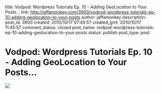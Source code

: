 title: Vodpod: Wordpress Tutorials Ep. 10 - Adding GeoLocation to Your Posts...
link: http://jaffamonkey.com/3900/vodpod-wordpress-tutorials-ep-10-adding-geolocation-to-your-posts
author: jaffamonkey
description: 
post_id: 3900
created: 2010/10/17 07:45:57
created_gmt: 2010/10/17 11:45:57
comment_status: closed
post_name: vodpod-wordpress-tutorials-ep-10-adding-geolocation-to-your-posts
status: publish
post_type: post

<!--	 -->

# Vodpod: Wordpress Tutorials Ep. 10 - Adding GeoLocation to Your Posts...

![](http://s3.vpimg.net/vodpod.com.videos.thumbnail/3840943.large.jpg?1)